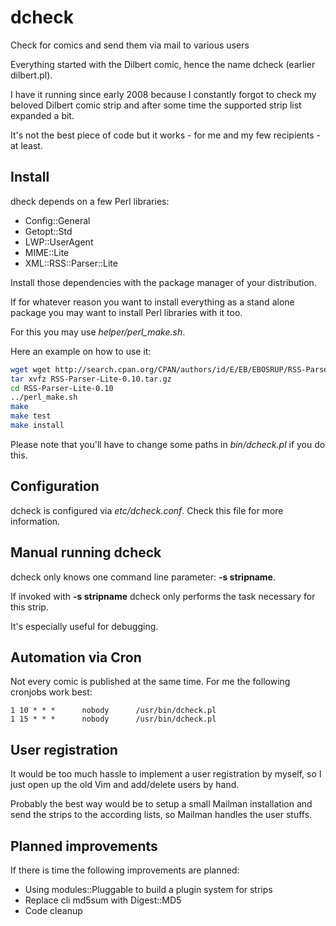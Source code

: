 dcheck
======

Check for comics and send them via mail to various users

Everything started with the Dilbert comic, hence the name dcheck (earlier dilbert.pl).

I have it running since early 2008 because I constantly forgot to check my beloved Dilbert comic strip and after some time the supported strip list expanded a bit.

It's not the best piece of code but it works - for me and my few recipients - at least.

Install
-------

dheck depends on a few Perl libraries:
* Config::General
* Getopt::Std
* LWP::UserAgent
* MIME::Lite
* XML::RSS::Parser::Lite

Install those dependencies with the package manager of your distribution.

If for whatever reason you want to install everything as a stand alone package you may want to install Perl libraries with it too.

For this you may use *helper/perl_make.sh*.

Here an example on how to use it:
```bash
wget wget http://search.cpan.org/CPAN/authors/id/E/EB/EBOSRUP/RSS-Parser-Lite-0.10.tar.gz
tar xvfz RSS-Parser-Lite-0.10.tar.gz
cd RSS-Parser-Lite-0.10
../perl_make.sh
make
make test
make install
```

Please note that you'll have to change some paths in *bin/dcheck.pl* if you do this.

Configuration
-------------

dcheck is configured via *etc/dcheck.conf*. Check this file for more information.

Manual running dcheck
---------------------

dcheck only knows one command line parameter: **-s stripname**.

If invoked with **-s stripname** dcheck only performs the task necessary for this strip.

It's especially useful for debugging.

Automation via Cron
-------------------

Not every comic is published at the same time. For me the following cronjobs work best:

```
1 10 * * *      nobody      /usr/bin/dcheck.pl
1 15 * * *      nobody      /usr/bin/dcheck.pl
```

User registration
-----------------

It would be too much hassle to implement a user registration by myself, so I just open up the old Vim and add/delete users by hand.

Probably the best way would be to setup a small Mailman installation and send the strips to the according lists, so Mailman handles the user stuffs.

Planned improvements
--------------------

If there is time the following improvements are planned:

* Using modules::Pluggable to build a plugin system for strips
* Replace cli md5sum with Digest::MD5
* Code cleanup

